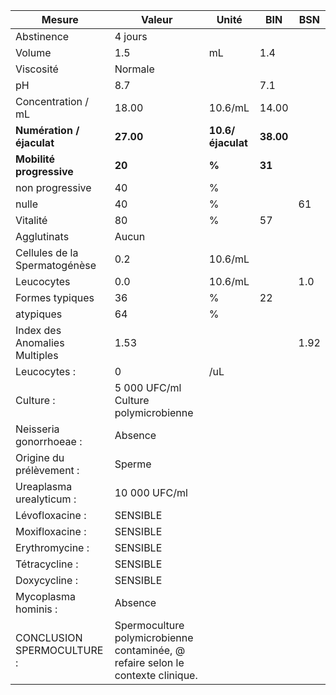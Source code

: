 |            Mesure           |                                     Valeur                                    |      Unité      |   BIN   | BSN|
|-----------------------------|-------------------------------------------------------------------------------|-----------------|---------|----|
|          Abstinence         |                                    4 jours                                    |                 |         |    |
|            Volume           |                                      1.5                                      |        mL       |   1.4   |    |
|          Viscosité          |                                    Normale                                    |                 |         |    |
|              pH             |                                      8.7                                      |                 |   7.1   |    |
|      Concentration / mL     |                                     18.00                                     |     10.6/mL     |  14.00  |    |
|  **Numération / éjaculat**  |                                   **27.00**                                   |**10.6/éjaculat**|**38.00**|    |
|   **Mobilité progressive**  |                                     **20**                                    |      **%**      |  **31** |    |
|       non progressive       |                                       40                                      |        %        |         |    |
|            nulle            |                                       40                                      |        %        |         | 61 |
|           Vitalité          |                                       80                                      |        %        |    57   |    |
|         Agglutinats         |                                     Aucun                                     |                 |         |    |
|Cellules de la Spermatogénèse|                                      0.2                                      |     10.6/mL     |         |    |
|          Leucocytes         |                                      0.0                                      |     10.6/mL     |         | 1.0|
|       Formes typiques       |                                       36                                      |        %        |    22   |    |
|          atypiques          |                                       64                                      |        %        |         |    |
|Index des Anomalies Multiples|                                      1.53                                     |                 |         |1.92|
|         Leucocytes :        |                                       0                                       |       /uL       |         |    |
|          Culture :          |                      5 000 UFC/ml Culture polymicrobienne                     |                 |         |    |
|   Neisseria gonorrhoeae :   |                                    Absence                                    |                 |         |    |
|   Origine du prélèvement :  |                                     Sperme                                    |                 |         |    |
|   Ureaplasma urealyticum :  |                                 10 000 UFC/ml                                 |                 |         |    |
|       Lévofloxacine :       |                                    SENSIBLE                                   |                 |         |    |
|       Moxifloxacine :       |                                    SENSIBLE                                   |                 |         |    |
|       Erythromycine :       |                                    SENSIBLE                                   |                 |         |    |
|        Tétracycline :       |                                    SENSIBLE                                   |                 |         |    |
|        Doxycycline :        |                                    SENSIBLE                                   |                 |         |    |
|     Mycoplasma hominis :    |                                    Absence                                    |                 |         |    |
|  CONCLUSION SPERMOCULTURE : |Spermoculture polymicrobienne contaminée, @ refaire selon le contexte clinique.|                 |         |    |